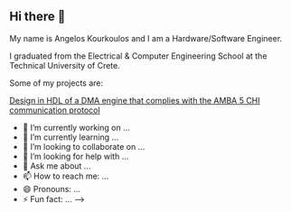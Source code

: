 ## Hi there 👋

My name is Angelos Kourkoulos and I am a Hardware/Software Engineer.

I graduated from the Electrical & Computer Engineering School at the Technical University of Crete.

Some of my projects are:

[Design in HDL of a DMA engine
that complies with the AMBA 5
CHI communication protocol](https://github.com/akourkoulos/CHI-DMA.git)

- 🔭 I’m currently working on ...
- 🌱 I’m currently learning ...
- 👯 I’m looking to collaborate on ...
- 🤔 I’m looking for help with ...
- 💬 Ask me about ...
- 📫 How to reach me: ...
- 😄 Pronouns: ...
- ⚡ Fun fact: ...
-->

